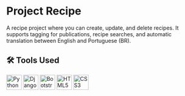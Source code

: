 <h1>Project Recipe</h1>

<p>
  A recipe project where you can create, update, and delete recipes. It supports
  tagging for publications, recipe searches, and automatic translation between
  English and Portuguese (BR).
</p>

<h2>🛠 Tools Used</h2>

<div>
  <img src="https://cdn.jsdelivr.net/gh/devicons/devicon/icons/python/python-original.svg" height="40" alt="Python logo" />
  <img src="https://skillicons.dev/icons?i=django" height="40" alt="Django logo" />
  <img src="https://cdn.jsdelivr.net/gh/devicons/devicon/icons/bootstrap/bootstrap-original.svg" height="40" alt="Bootstrap logo" />
  <img src="https://cdn.jsdelivr.net/gh/devicons/devicon/icons/html5/html5-original.svg" height="40" alt="HTML5 logo" />
  <img src="https://cdn.jsdelivr.net/gh/devicons/devicon/icons/css3/css3-original.svg" height="40" alt="CSS3 logo" />
</div>

